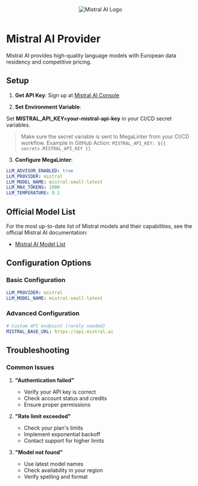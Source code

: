 <div align="center">
  <img src="https://mistral.ai/favicon.ico" alt="Mistral AI Logo" style="max-width: 120px; margin-bottom: 1em;" />
</div>

# Mistral AI Provider

Mistral AI provides high-quality language models with European data residency and competitive pricing.

## Setup

1. **Get API Key**: Sign up at [Mistral AI Console](https://console.mistral.ai/)

2. **Set Environment Variable**:

Set **MISTRAL_API_KEY=your-mistral-api-key** in your CI/CD secret variables.

> Make sure the secret variable is sent to MegaLinter from your CI/CD workflow. Example in GitHub Action: `MISTRAL_API_KEY: ${{ secrets.MISTRAL_API_KEY }}`

3. **Configure MegaLinter**:

```yaml
LLM_ADVISOR_ENABLED: true
LLM_PROVIDER: mistral
LLM_MODEL_NAME: mistral-small-latest
LLM_MAX_TOKENS: 1000
LLM_TEMPERATURE: 0.1
```

## Official Model List

For the most up-to-date list of Mistral models and their capabilities, see the official Mistral AI documentation:

- [Mistral AI Model List](https://docs.mistral.ai/platform/endpoints/)

## Configuration Options

### Basic Configuration

```yaml
LLM_PROVIDER: mistral
LLM_MODEL_NAME: mistral-small-latest
```

### Advanced Configuration

```yaml
# Custom API endpoint (rarely needed)
MISTRAL_BASE_URL: https://api.mistral.ai
```

## Troubleshooting

### Common Issues

1. **"Authentication failed"**

   - Verify your API key is correct
   - Check account status and credits
   - Ensure proper permissions

2. **"Rate limit exceeded"**

   - Check your plan's limits
   - Implement exponential backoff
   - Contact support for higher limits

3. **"Model not found"**

   - Use latest model names
   - Check availability in your region
   - Verify spelling and format

